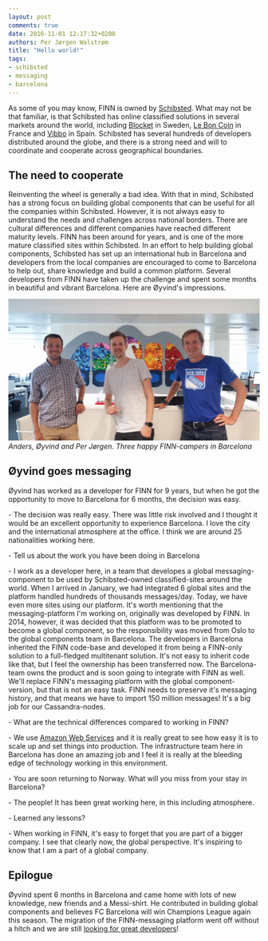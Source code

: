 ```yaml
---
layout: post
comments: true
date: 2016-11-01 12:17:32+0200
authors: Per Jørgen Walstrøm
title: "Hello world!"
tags:
- schibsted
- messaging
- barcelona
---
```


As some of you may know, FINN is owned by [Schibsted](http://www.schibsted.com/). What may not be that familiar, is that Schibsted has online classified solutions in several markets around the world, including [Blocket](http://www.blocket.se) in Sweden, [Le Bon Coin](http://www.leboncoin.fr) in France and [Vibbo](http://www.vibbo.es) in Spain. Schibsted has several hundreds of developers distributed around the globe, and there is a strong need and will to coordinate and cooperate across geographical boundaries.

## The need to cooperate
Reinventing the wheel is generally a bad idea. With that in mind, Schibsted has a strong focus on building global components that can be useful for all the companies within Schibsted. However, it is not always easy to understand the needs and challenges across national borders. There are cultural differences and different companies have reached different maturity levels. FINN has been around for years, and is one of the more mature classified sites within Schibsted. In an effort to help building global components, Schibsted has set up an international hub in Barcelona and developers from the local companies are encouraged to come to Barcelona to help out, share knowledge and build a common platform. Several developers from FINN have taken up the challenge and spent some months in beautiful and vibrant Barcelona. Here are Øyvind's impressions.

![developers_in_bcn](/images/2016-06-28-working-for-another-sch-company/20160628_160134.jpg "happy campers")
*Anders, Øyvind and Per Jørgen. Three happy FINN-campers in Barcelona*

## Øyvind goes messaging
Øyvind has worked as a developer for FINN for 9 years, but when he got the opportunity to move to Barcelona for 6 months, the decision was easy.

\- The decision was really easy. There was little risk involved and I thought it would be an excellent opportunity to experience Barcelona. I love the city and the international atmosphere at the office. I think we are around 25 nationalities working here.

\- Tell us about the work you have been doing in Barcelona

\- I work as a developer here, in a team that developes a global messaging-component to be used by Schibsted-owned classified-sites around the world. When I arrived in January, we had integrated 6 global sites and the platform handled hundreds of thousands messages/day. Today, we have even more sites using our platform. It's worth mentioning that the messaging-platform I'm working on, originally was developed by FINN. In 2014, however, it was decided that this platform was to be promoted to become a global component, so the responsibility was moved from Oslo to the global components team in Barcelona. The developers in Barcelona inherited the FINN code-base and developed it from being a FINN-only solution to a full-fledged multitenant solution. It's not easy to inherit code like that, but I feel the ownership has been transferred now. The Barcelona-team owns the product and is soon going to integrate with FINN as well. We'll replace FINN's messaging platform with the global component-version, but that is not an easy task. FINN needs to preserve it's messaging history, and that means we have to import 150 million messages! It's a big job for our Cassandra-nodes.

\- What are the technical differences compared to working in FINN?

\- We use [Amazon Web Services](http://aws.amazon.com/) and it is really great to see how easy it is to scale up and set things into production. The infrastructure team here in Barcelona has done an amazing job and I feel it is really at the bleeding edge of technology working in this environment. 

\- You are soon returning to Norway. What will you miss from your stay in Barcelona?

\- The people! It has been great working here, in this including atmosphere. 

\- Learned any lessons?

\- When working in FINN, it's easy to forget that you are part of a bigger company. I see that clearly now, the global perspective. It's inspiring to know that I am a part of a global company.

## Epilogue
Øyvind spent 6 months in Barcelona and came home with lots of new knowledge, new friends and a Messi-shirt. He contributed in building global components and believes FC Barcelona will win Champions League again this season. The migration of the FINN-messaging platform went off without a hitch and we are still [looking for great developers](https://finn.no/apply-here)!




